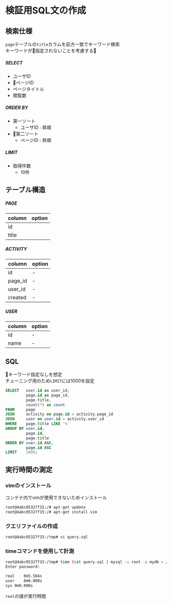 # 検証用SQL文の作成

## 検索仕様

`page`テーブルの`title`カラムを前方一致でキーワード検索   
キーワードが指定されないことを考慮する

##### SELECT

+ ユーザID
+ ページID
+ ページタイトル
+ 閲覧数

##### ORDER BY

+ 第一ソート
    + ユーザID : 昇順
+ 第二ソート
    + ページID : 昇順

##### LIMIT

+ 取得件数
    + 10件

## テーブル構造

##### PAGE

| column | option |
| - | - |
| id | |
| title | |

##### ACTIVITY

| column | option |
| - | - |
| id | - |
| page_id | - |
| user_id | - |
| created | - |

##### USER

| column | option |
| - | - |
| id | - |
| name | - |

## SQL

キーワード指定なしを想定  
チューニング用のため`LIMIT`には1000を設定

```sql
SELECT   user.id as user_id,
         page.id as page_id,
         page.title,
         count(*) as count
FROM     page
JOIN     activity on page.id = activity.page_id
JOIN     user on user.id = activity.user_id
WHERE    page.title LIKE '%'
GROUP BY user.id,
         page.id,
         page.title
ORDER BY user.id ASC,
         page.id ASC
LIMIT    1000;
```

## 実行時間の測定

### vimのインストール

コンテナ内でvimが使用できないためインストール

```bash
root@4abc05327f15:/# apt-get update
root@4abc05327f15:/# apt-get install vim
```

### クエリファイルの作成

```bash
root@4abc05327f15:/tmp# vi query.sql
```

### timeコマンドを使用して計測

```bash
root@4abc05327f15:/tmp# time (cat query.sql | mysql -u root -p mydb > /dev/null)
Enter password: 

real	0m5.584s
user	0m0.000s
sys	0m0.000s
```

`real`の値が実行時間